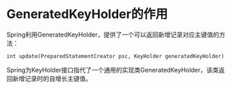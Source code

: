 # GeneratedKeyHolder的作用

Spring利用GeneratedKeyHolder，提供了一个可以返回新增记录对应主键值的方法： 

`int update(PreparedStatementCreator psc, KeyHolder generatedKeyHolder)`

Spring为KeyHolder接口指代了一个通用的实现类GeneratedKeyHolder，该类返回新增记录时的自增长主键值。
